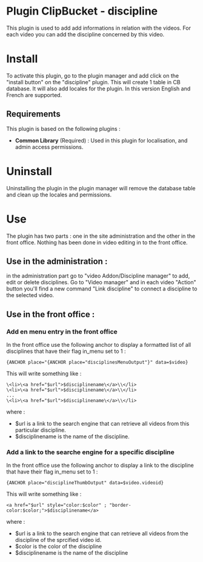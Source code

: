 # Plugin ClipBucket - discipline
This plugin is used to add add informations in relation with the videos. For each video you can add the discipline concerned by this video.

# Install
To activate this plugin, go to the plugin manager and add click on the "install button" on the "discipline" plugin. 
This will create 1 table in CB database. It will also add locales for the plugin. In this version English and French are supported.

## Requirements
This plugin is based on the following plugins :

- **Common Library** (Required) : Used in this plugin for localisation, and admin access permissions. 

# Uninstall
Uninstalling the plugin in the plugin manager will remove the database table and clean up the locales and permissions.
	
# Use
The plugin has two parts : one in the site administration and the other in the front office. Nothing has been done in video editing in to the front office.

## Use in the administration :
in the administration part go to "video Addon/Discipline manager" to add, edit or delete disciplines.
Go to "Video manager" and in each video "Action" button you'll find a new command "Link discipline" to connect a discipline to the selected video. 

## Use in the front office :

### Add en menu entry in the front office
In the front office use the following anchor to display a formatted list of all disciplines that have their flag in_menu set to 1 :

	{ANCHOR place="{ANCHOR place="disciplinesMenuOutput"}" data=$video}

This will write something like :

	\<li>\<a href="$url">$disciplinename\</a>\\</li>
	\<li>\<a href="$url">$disciplinename\</a>\\</li>
	...
	\<li>\<a href="$url">$disciplinename\</a>\\</li>

where :

- $url is a link to the search engine that can retrieve all videos from this particular discipline.
- $disciplinename is the name of the discipline.

### Add a link to the searche engine for a specific discipline
In the front office use the following anchor to display a link to the discipline that have their flag in_menu set to 1 :
	
	{ANCHOR place="disciplineThumbOutput" data=$video.videoid}
	
This will write  something like :

	<a href="$url" style="color:$color" ; "border-color:$color;">$disciplinename</a>

where :

- $url is a link to the search engine that can retrieve all videos from the discipline of the sprcified video id.
- $color is the color of the discipline
- $disciplinename is the name of the discipline

